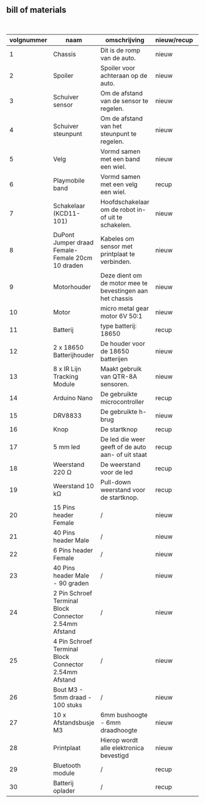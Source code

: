 ## bill of materials
<br />

|volgnummer|naam|omschrijving|nieuw/recup|kostprijs/stuk|aantal|subtotaal|
|----------|----|------------|-----------|---------|------|---------|
|         1|  Chassis  |    Dit is de romp van de auto.        |   nieuw        |     € 1    |    1  |      € 1   |
|         2|  Spoiler  |     Spoiler voor achteraan op de auto.       |   nieuw        |   € 1      |  1    |   € 2      |
|         3|   Schuiver sensor |  Om de afstand van de sensor te regelen. |  nieuw   |    € 1     |    1  |    € 3     |
|         4|   Schuiver steunpunt | Om de afstand van het steunpunt te regelen. |    nieuw   |  € 1   |  1    |  € 4  |
|         5|  Velg  |     Vormd samen met een band een wiel.       |     nieuw      |     € 1    |   2   |    € 6     |
|         6|   Playmobile band |   Vormd samen met een velg een wiel.    |    recup    |    gratis     |    2  |    € 6     |
|         7|  Schakelaar (KCD11-101) | Hoofdschakelaar om de robot in- of uit te schakelen.  | nieuw | € 0,83  | 1 |  € 6,83    |
|         8| DuPont Jumper draad Female-Female 20cm 10 draden | Kabeles om sensor met printplaat te verbinden. | nieuw  | € 0,75 | 2 | € 8,33 |
|         9|  Motorhouder  |  Deze dient om de motor mee te bevestingen aan het chassis | nieuw | € 1  |  1  |  € 9,33 |
|         10|  Motor  | micro metal gear motor 6V 50:1 |   nieuw   |  € 3,25   |   2   |   € 15,83   |
|         11|   Batterij | type batterij: 18650 |      recup     |    € 3,5     |   2   |     € 22,83    |
|         12| 2 x 18650 Batterijhouder |   De houder voor de 18650 batterijen |   nieuw  |   € 1,5    | 1   |   € 24,33   |
|         13|  8 x IR Lijn Tracking Module  |    Maakt gebruik van QTR-8A sensoren. | nieuw | € 3,5  | 1 |  € 27,83  |
|         14|  Arduino Nano  |   De gebruikte microcontroller         |     recup      |     € 2,61    |  1    |     € 30,44    |
|         15|  DRV8833  |    De gebruikte h-brug  |    nieuw     |   € 0,48   |  1 | € 30,92 |
|         16|  Knop  |     De startknop       |      recup     |    € 0,10     |   1   |  € 31,02      |
|         17|  5 mm led  |      De led die weer geeft of de auto aan- of uit staat  | recup |  € 0,10    |  1    |   € 31,12   |
|         18|  Weerstand 220 Ω  |      De weerstand voor de led    |     recup      |    € 0,05     |   1   |   € 31,17      |
|         19|  Weerstand 10 kΩ  |  Pull-down weerstand voor de startknop.  |     recup      |    € 0,05    |   1   |     € 31,22    |
|         20|  15 Pins header Female  |      /      |      nieuw     |    € 0,31	     |    2  |     € 31,84    |
|         21|  40 Pins header Male  |        /    |    nieuw       |     € 0,40    |   1   |    € 32,24     |
|         22|  6 Pins header Female  |     /       |    nieuw       |    € 0,18	     |   3   |   € 32,78    |
|         23|  40 Pins header Male - 90 graden  |  /  |  nieuw    |    € 0,50	  |   1   |      € 33,28   |
|         24|  2 Pin Schroef Terminal Block Connector 2.54mm Afstand  |      /      |    nieuw   |   € 0,30	   |   1   |   € 33,58      |
|         25|  4 Pin Schroef Terminal Block Connector 2.54mm Afstand  |       /     |    nieuw  |     € 0,45    |   1   |  € 34,03       |
|         26|  Bout M3 - 5mm draad - 100 stuks  |       /     |    nieuw  |     € 2,50    |   1   |     € 36,53    |
|         27|  10 x Afstandsbusje M3   |      6mm bushoogte - 6mm draadhoogte     |    nieuw  |     € 1,50    |   1   |   € 38,03      |
|         28|  Printplaat | Hierop wordt alle elektronica bevestigd | nieuw | € 6,71 | 1 | € 44, 74 |
|         29| Bluetooth module |  / | recup | € 3,90 | 1 | € 48, 64 |
|         30| Batterij oplader |  / | recup | € 3,69 | 1 | € 52, 33 |
